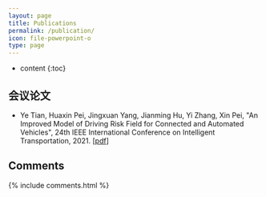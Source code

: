 ```yaml
---
layout: page
title: Publications
permalink: /publication/
icon: file-powerpoint-o
type: page
---
```


* content
{:toc}

## 会议论文

+ Ye Tian, Huaxin Pei, Jingxuan Yang, Jianming Hu, Yi Zhang, Xin Pei, "An Improved Model of Driving Risk Field for Connected and Automated Vehicles", 
24th IEEE International Conference on Intelligent Transportation, 2021. [[pdf](https://www.researchgate.net/profile/Huaxin-Pei/publication/353287426_An_Improved_Model_of_Driving_Risk_Field_for_Connected_and_Automated_Vehicles/links/60f153df0859317dbde6369d/An-Improved-Model-of-Driving-Risk-Field-for-Connected-and-Automated-Vehicles.pdf?origin=profileFeaturedResearchPublicationItem)]


## Comments

{% include comments.html %}
